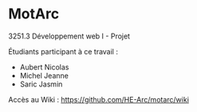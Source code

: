 # MotArc
3251.3 Développement web I - Projet

Étudiants participant à ce travail :

* Aubert Nicolas
* Michel Jeanne
* Saric Jasmin

Accès au Wiki : https://github.com/HE-Arc/motarc/wiki